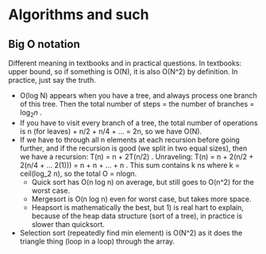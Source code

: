 # Algorithms and such
## Big O notation
Different meaning in textbooks and in practical questions. In textbooks: upper bound, so if something is O(N), it is also O(N^2) by definition. In practice, just say the truth. 

* O(log N) appears when you have a tree, and always process one branch of this tree. Then the total number of steps = the number of branches = $\log_2 n$ . 
* If you have to visit every branch of a tree, the total number of operations is n (for leaves) + n/2 + n/4 + ... = 2n, so we have O(N).
* If we have to through all n elements at each recursion before going further, and if the recursion is good (we split in two equal sizes), then we have a recursion: T(n) = n + 2T(n/2) . Unraveling: T(n) = n + 2(n/2 + 2(n/4 + ... 2(1))) = n + n +  ... + n . This sum contains k ns where k = ceil(log_2 n), so the total O = nlogn. 
    * Quick sort has O(n log n) on average, but still goes to O(n^2) for the worst case. 
    * Mergesort is O(n log n) even for worst case, but takes more space.
    * Heapsort is mathematically the best, but 1) is real hart to explain, because of the heap data structure (sort of a tree), in practice is slower than quicksort.
* Selection sort (repeatedly find min element) is O(N^2) as it does the triangle thing (loop in a loop) through the array.